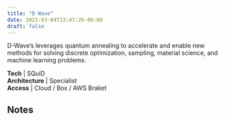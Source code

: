 ```yaml
---
title: "D Wave"
date: 2021-03-04T13:47:26-06:00
draft: false
---
```


D-Wave’s leverages quantum annealing to accelerate and enable new methods for solving discrete optimization, sampling, material science, and machine learning problems.

**Tech** | SQuiD   
**Architecture** | Specialist   
**Access** | Cloud / Box / AWS Braket 

<!--more-->
## Notes